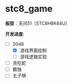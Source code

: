 # stc8_game
**板型**：天问51（STC8H8K64U）

**开发进度**:

- [ ] 2048
  - [x] 游戏界面绘制
  - [ ] 游戏逻辑实现 
- [ ] 贪吃蛇
- [ ] 数独
- [ ] 五子棋 